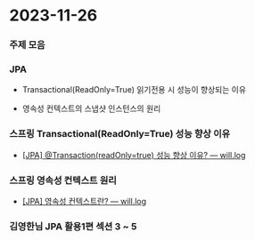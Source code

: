# 2023-11-26

### 주제 모음

### JPA

- Transactional(ReadOnly=True) 읽기전용 시 성능이 향상되는 이유

- 영속성 컨텍스트의 스냅샷 인스턴스의 원리

### 스프링 Transactional(ReadOnly=True) 성능 향상 이유

- [[JPA] @Transaction(readOnly=true) 성능 향상 이유? — will.log](https://willseungh0.tistory.com/75)

### 스프링 영속성 컨텍스트 원리

- [[JPA] 영속성 컨텍스트란? — will.log](https://willseungh0.tistory.com/65)

### 김영한님 JPA 활용1편 섹션 3 ~ 5
